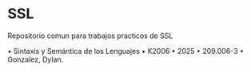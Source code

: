 # SSL
Repositorio comun para trabajos practicos de SSL

• Sintaxis y Semántica de los Lenguajes
• K2006
• 2025
• 209.006-3
• Gonzalez, Dylan.